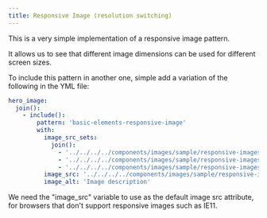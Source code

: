 ```yaml
---
title: Responsive Image (resolution switching)
---
```


This is a very simple implementation of a responsive image pattern.

It allows us to see that different image dimensions can be used for different screen sizes.

To include this pattern in another one, simple add a variation of the following in the YML file:

```yaml
hero_image:
  join():
    - include():
        pattern: 'basic-elements-responsive-image'
        with:
          image_src_sets:
            join():
              - '../../../../components/images/sample/responsive-images/annertech-team/annertech-team-1x1.jpg 639w, '
              - '../../../../components/images/sample/responsive-images/annertech-team/annertech-team-4x3.jpg 1023w, '
              - '../../../../components/images/sample/responsive-images/annertech-team/annertech-team-16x9.jpg 1440w'
          image_src: '../../../../components/images/sample/responsive-images/annertech-team/annertech-team-4x3.jpg'
          image_alt: 'Image description'
```

We need the "image_src" variable to use as the default image src attribute, for browsers that don't support responsive images such as IE11.
